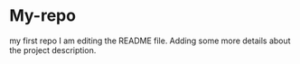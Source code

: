 # My-repo
my first repo
I am editing the README file. Adding some more details about the project description.

